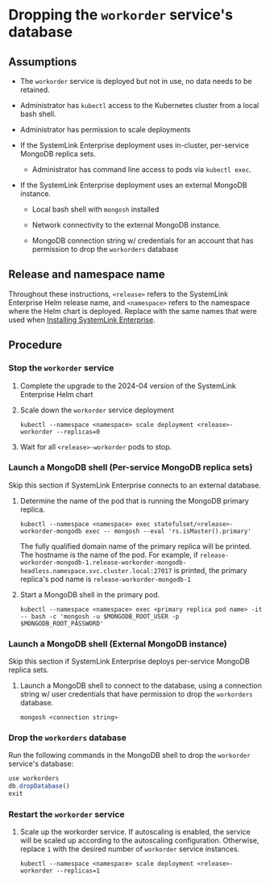 # Dropping the `workorder` service's database

## Assumptions

- The `workorder` service is deployed but not in use, no data needs to be retained.

- Administrator has `kubectl` access to the Kubernetes cluster from a local bash shell.

- Administrator has permission to scale deployments

- If the SystemLink Enterprise deployment uses in-cluster, per-service MongoDB replica sets.

  - Administrator has command line access to pods via `kubectl exec`.

- If the SystemLink Enterprise deployment uses an external MongoDB instance.

  - Local bash shell with `mongosh` installed

  - Network connectivity to the external MongoDB instance.

  - MongoDB connection string w/ credentials for an account that has permission to drop the `workorders` database

## Release and namespace name

Throughout these instructions, `<release>` refers to the SystemLink Enterprise Helm release name, and
`<namespace>` refers to the namespace where the Helm chart is deployed. Replace with the same names
that were used when
[Installing SystemLink Enterprise](https://www.ni.com/docs/en-US/bundle/systemlink-enterprise/page/installing-systemlink-enterprise.html#GUID-C371BF44-6A52-4ABC-89F5-410B2B38B5C2).

## Procedure

### Stop the `workorder` service

1. Complete the upgrade to the 2024-04 version of the SystemLink Enterprise Helm chart

1. Scale down the `workorder` service deployment

   `kubectl --namespace <namespace> scale deployment <release>-workorder --replicas=0`

1. Wait for all `<release>-workorder` pods to stop.

### Launch a MongoDB shell (Per-service MongoDB replica sets)

Skip this section if SystemLink Enterprise connects to an external database.

1. Determine the name of the pod that is running the MongoDB primary replica.

   `kubectl --namespace <namespace> exec statefulset/<release>-workorder-mongodb exec -- mongosh --eval 'rs.isMaster().primary'`

   The fully qualified domain name of the primary replica will be printed. The hostname is the name of the
   pod. For example, if
   `release-workorder-mongodb-1.release-workorder-mongodb-headless.namespace.svc.cluster.local:27017` is
   printed, the primary replica's pod name is `release-workorder-mongodb-1`

1. Start a MongoDB shell in the primary pod.

   `kubectl --namespace <namespace> exec <primary replica pod name> -it -- bash -c 'mongosh -u $MONGODB_ROOT_USER -p $MONGODB_ROOT_PASSWORD'`

### Launch a MongoDB shell (External MongoDB instance)

Skip this section if SystemLink Enterprise deploys per-service MongoDB replica sets.

1. Launch a MongoDB shell to connect to the database, using a connection string w/ user credentials
   that have permission to drop the `workorders` database.

   `mongosh <connection string>`

### Drop the `workorders` database

Run the following commands in the MongoDB shell to drop the `workorder` service's database:

```javascript
use workorders
db.dropDatabase()
exit
```

### Restart the `workorder` service

1. Scale up the workorder service. If autoscaling is enabled, the service will be scaled up according
   to the autoscaling configuration. Otherwise, replace `1` with the desired number of `workorder`
   service instances.

   `kubectl --namespace <namespace> scale deployment <release>-workorder --replicas=1`

